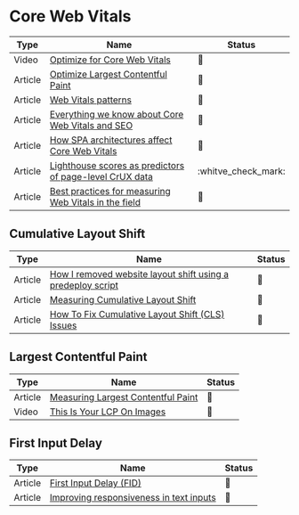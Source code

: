 # Core Web Vitals

| Type    | Name                                                                                                                                                      | Status              |
| ------- | --------------------------------------------------------------------------------------------------------------------------------------------------------- | ------------------- |
| Video   | [Optimize for Core Web Vitals](https://www.youtube.com/watch?v=AQqFZ5t8uNc&ab_channel=GoogleChromeDevelopers)                                             | 🎥                  |
| Article | [Optimize Largest Contentful Paint](https://web.dev/optimize-lcp/)                                                                                        | 📑                  |
| Article | [Web Vitals patterns](web.dev/patterns/web-vitals-patterns)                                                                                               | 📑                  |
| Article | [Everything we know about Core Web Vitals and SEO](https://simonhearne.com/2021/core-web-vitals-seo)                                                      | 📑                  |
| Article | [How SPA architectures affect Core Web Vitals](https://web.dev/vitals-spa-faq)                                                                            | 📑                  |
| Article | [Lighthouse scores as predictors of page-level CrUX data](https://discuss.httparchive.org/t/lighthouse-scores-as-predictors-of-page-level-crux-data/2232) | :whitve_check_mark: |
| Article | [Best practices for measuring Web Vitals in the field](https://web.dev/vitals-field-measurement-best-practices/)                                          | 📑                  |

## Cumulative Layout Shift

| Type    | Name                                                                                                                                                               | Status          |
| ------- | ------------------------------------------------------------------------------------------------------------------------------------------------------------------ | --------------- |
| Article | [How I removed website layout shift using a predeploy script](https://levelup.gitconnected.com/improving-cumulative-layout-shift-on-pre-deploy-stage-1636fb1386cc) | :bookmark_tabs: |
| Article | [Measuring Cumulative Layout Shift](https://requestmetrics.com/web-performance/cumulative-layout-shift)                                                            | :bookmark_tabs: |
| Article | [How To Fix Cumulative Layout Shift (CLS) Issues](https://www.smashingmagazine.com/2021/06/how-to-fix-cumulative-layout-shift-issues/)                             | :bookmark_tabs: |

## Largest Contentful Paint

| Type    | Name                                                                                                      | Status          |
| ------- | --------------------------------------------------------------------------------------------------------- | --------------- |
| Article | [Measuring Largest Contentful Paint](https://requestmetrics.com/web-performance/largest-contentful-paint) | :bookmark_tabs: |
| Video   | [This Is Your LCP On Images](https://www.youtube.com/watch?v=YMqnPeZHcuc)                                 | :bookmark_tabs: |

## First Input Delay

| Type    | Name                                                                                                                   | Status          |
| ------- | ---------------------------------------------------------------------------------------------------------------------- | --------------- |
| Article | [First Input Delay (FID)](https://web.dev/fid)                                                                         | :bookmark_tabs: |
| Article | [Improving responsiveness in text inputs](https://nolanlawson.com/2021/08/08/improving-responsiveness-in-text-inputs/) | :bookmark_tabs: |

